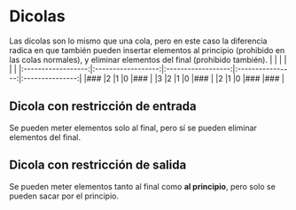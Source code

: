 # Dicolas

Las dicolas son lo mismo que una cola, pero en este caso la diferencia radica en que también pueden insertar elementos al principio (prohibido en las colas normales), y eliminar elementos del final (prohibido también).
|                    |                    |                    |                  |                 |
|:------------------:|:------------------:|:------------------:|:----------------:|:---------------:|
|###                 |2                   |1                   |0                 |###              |
|3                   |2                   |1                   |0                 |###              |
|2                   |1                   |0                   |###               |###              |

## Dicola con restricción de entrada

Se pueden meter elementos solo al final, pero sí se pueden eliminar elementos del final.

## Dicola con restricción de salida

Se pueden meter elementos tanto al final como **al principio**, pero solo se pueden sacar por el principio.
